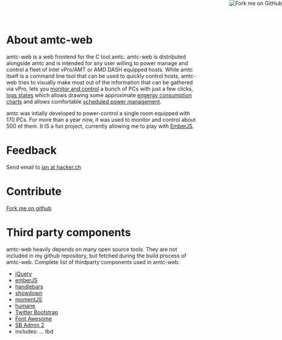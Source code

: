<a href="https://github.com/schnoddelbotz/amtc"><img style="position: absolute; top: 0; right: 0; border: 0;" src="https://camo.githubusercontent.com/e7bbb0521b397edbd5fe43e7f760759336b5e05f/68747470733a2f2f73332e616d617a6f6e6177732e636f6d2f6769746875622f726962626f6e732f666f726b6d655f72696768745f677265656e5f3030373230302e706e67" alt="Fork me on GitHub" data-canonical-src="https://s3.amazonaws.com/github/ribbons/forkme_right_green_007200.png"></a>

About amtc-web
==============

amtc-web is a web frontend for the C tool amtc. amtc-web is distributed alongside
amtc and is intended for any user willing to power manage and control a fleet of
Intel vPro/AMT or AMD DASH equipped hosts. While amtc itself is a command line tool that can be
used to quickly control hosts, amtc-web tries to visually make most out of the information
that can be gathered via vPro, lets you [monitor and control](#/monitors/1) a bunch of PCs
with just a few clicks, [logs states](#/logs) which allows drawing some approximate 
[engergy consumption charts](#/energy) and allows comfortable 
[scheduled power management](#/schedule).

amtc was intially developed to power-control a single room equipped with 170 PCs.
For more than a year now, it was used to monitor and control about 500 of them.
It IS a fun project, currently allowing me to play with [EmberJS](http://emberjs.com/).

Feedback
========

Send email to [jan at hacker.ch](mailto:jan@hacker.ch?subject=amtc)

Contribute
==========

[Fork me on github](https://github.com/schnoddelbotz/amtc)

Third party components
======================

amtc-web heavily depends on many open source tools. They are not
included in my github repository, but fetched during the build process
of amtc-web. Complete list of thirdparty components used in amtc-web:

 * [jQuery](http://jquery.com)
 * [emberJS](http://emberjs.com)
 * [handlebars](http://handlebarsjs.com)
 * [showdown](https://github.com/coreyti/showdown)
 * [momentJS](http://momentjs.com)
 * [humane](https://github.com/wavded/humane-js)
 * [Twitter Bootstrap](http://getbootstrap.com/)
 * [Font Awesome](http://fortawesome.github.io/Font-Awesome)
 * [SB Admin 2](http://startbootstrap.com/template-overviews/sb-admin-2/)
  * includes: ... tbd

